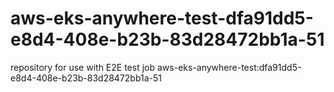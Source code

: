 # aws-eks-anywhere-test-dfa91dd5-e8d4-408e-b23b-83d28472bb1a-51
repository for use with E2E test job aws-eks-anywhere-test:dfa91dd5-e8d4-408e-b23b-83d28472bb1a-51
